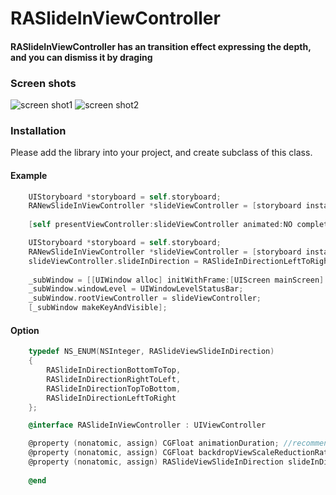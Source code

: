 RASlideInViewController
=======================

#### RASlideInViewController has an transition effect expressing the depth, and you can dismiss it by draging


### Screen shots
![screen shot1](https://github.com/ra1028/RASlideInViewController/raw/master/screenshots/screenshot1.png)
![screen shot2](https://github.com/ra1028/RASlideInViewController/raw/master/screenshots/screenshot2.png)


### Installation

Please add the library into your project, and create subclass of this class.

#### Example
```Objective-C
    UIStoryboard *storyboard = self.storyboard;
    RANewSlideInViewController *slideViewController = [storyboard instantiateViewControllerWithIdentifier:NSStringFromClass([RANewSlideInViewController class])];
    
    [self presentViewController:slideViewController animated:NO completion:nil];
```

```Objective-C
    UIStoryboard *storyboard = self.storyboard;
    RANewSlideInViewController *slideViewController = [storyboard instantiateViewControllerWithIdentifier:NSStringFromClass([RANewSlideInViewController class])];
    slideViewController.slideInDirection = RASlideInDirectionLeftToRight;
    
    _subWindow = [[UIWindow alloc] initWithFrame:[UIScreen mainScreen].bounds];
    _subWindow.windowLevel = UIWindowLevelStatusBar;
    _subWindow.rootViewController = slideViewController;
    [_subWindow makeKeyAndVisible];
```

#### Option
```Objective-C
    typedef NS_ENUM(NSInteger, RASlideViewSlideInDirection)
    {
        RASlideInDirectionBottomToTop,
        RASlideInDirectionRightToLeft,
        RASlideInDirectionTopToBottom,
        RASlideInDirectionLeftToRight
    };

    @interface RASlideInViewController : UIViewController

    @property (nonatomic, assign) CGFloat animationDuration; //recommend 0.1f ~ 1.0f
    @property (nonatomic, assign) CGFloat backdropViewScaleReductionRatio; //recommend 0.9f ~ 1.0f
    @property (nonatomic, assign) RASlideViewSlideInDirection slideInDirection;
    
    @end
```
